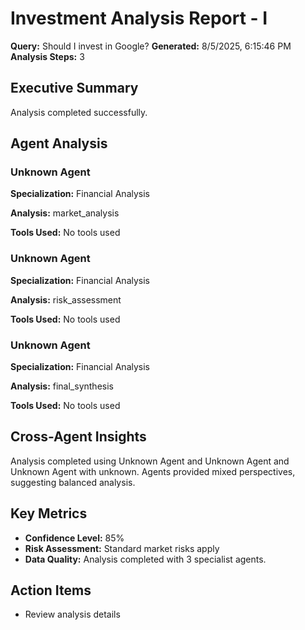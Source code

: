 # Investment Analysis Report - I

**Query:** Should I invest in Google?
**Generated:** 8/5/2025, 6:15:46 PM
**Analysis Steps:** 3

## Executive Summary
Analysis completed successfully.

## Agent Analysis

### Unknown Agent
**Specialization:** Financial Analysis

**Analysis:**
market_analysis

**Tools Used:**
No tools used


### Unknown Agent
**Specialization:** Financial Analysis

**Analysis:**
risk_assessment

**Tools Used:**
No tools used


### Unknown Agent
**Specialization:** Financial Analysis

**Analysis:**
final_synthesis

**Tools Used:**
No tools used


## Cross-Agent Insights
Analysis completed using Unknown Agent and Unknown Agent and Unknown Agent with unknown. Agents provided mixed perspectives, suggesting balanced analysis.

## Key Metrics
- **Confidence Level:** 85%
- **Risk Assessment:** Standard market risks apply
- **Data Quality:** Analysis completed with 3 specialist agents.

## Action Items
- Review analysis details
